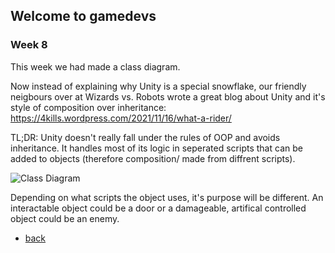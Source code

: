 ## Welcome to gamedevs

### Week 8

This week we had made a class diagram.

Now instead of explaining why Unity is a special snowflake, our friendly neigbours over at Wizards vs. Robots wrote a great blog about Unity and it's style of composition over inheritance:
https://4kills.wordpress.com/2021/11/16/what-a-rider/

TL;DR: Unity doesn't really fall under the rules of OOP and avoids inheritance.
It handles most of its logic in seperated scripts that can be added to objects (therefore composition/ made from diffrent scripts).

![Class Diagram](https://albgei.github.io/gamedevs/Pictures/Class%20Diagram.PNG)

Depending on what scripts the object uses, it's purpose will be different.
An interactable object could be a door or a damageable, artifical controlled object could be an enemy.




- [back](https://albgei.github.io/gamedevs/index)

<script src="https://utteranc.es/client.js"
        repo="albgei/gamedevs"
        issue-term="pathname"
        label="commentary_"
        theme="github-dark"
        crossorigin="anonymous"
        async>
